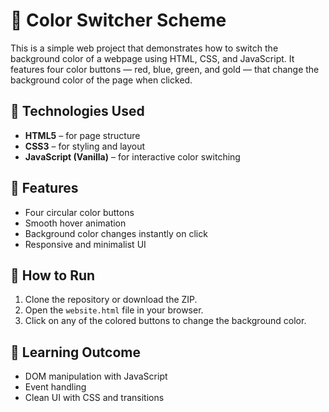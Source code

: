 # 🎨 Color Switcher Scheme

This is a simple web project that demonstrates how to switch the background color of a webpage using HTML, CSS, and JavaScript. It features four color buttons — red, blue, green, and gold — that change the background color of the page when clicked.

## 🧰 Technologies Used

- **HTML5** – for page structure
- **CSS3** – for styling and layout
- **JavaScript (Vanilla)** – for interactive color switching

## 🚀 Features

- Four circular color buttons
- Smooth hover animation
- Background color changes instantly on click
- Responsive and minimalist UI

## 🧪 How to Run

1. Clone the repository or download the ZIP.
2. Open the `website.html` file in your browser.
3. Click on any of the colored buttons to change the background color.

## 🧠 Learning Outcome

- DOM manipulation with JavaScript
- Event handling
- Clean UI with CSS and transitions

